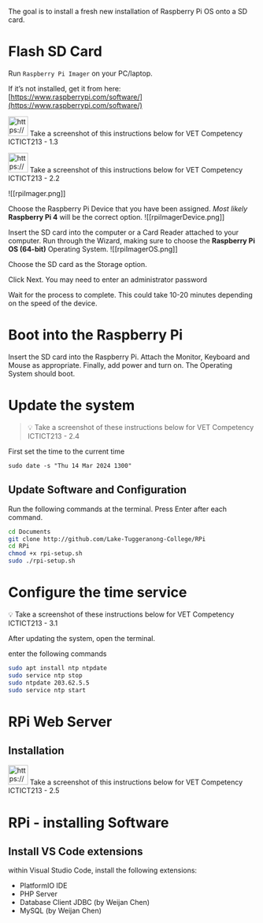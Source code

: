 The goal is to install a fresh new installation of Raspberry Pi OS onto a SD card.
    
# Flash SD Card

Run `Raspberry Pi Imager` on your PC/laptop. 

If it’s not installed, get it from here: [https://www.raspberrypi.com/software/](https://www.raspberrypi.com/software/)


<img src="https://www.notion.so/icons/condense_gray.svg" alt="https://www.notion.so/icons/condense_gray.svg" width="40px" /> Take a screenshot of this instructions below for VET Competency ICTICT213 - 1.3


<img src="https://www.notion.so/icons/condense_gray.svg" alt="https://www.notion.so/icons/condense_gray.svg" width="40px" /> Take a screenshot of this instructions below for VET Competency ICTICT213 - 2.2

![[rpiImager.png]]

Choose the Raspberry Pi Device that you have been assigned. *Most likely* **Raspberry Pi 4** will be the correct option.
![[rpiImagerDevice.png]]


Insert the SD card into the computer or a Card Reader attached to your computer. Run through the Wizard, making sure to choose the **Raspberry Pi OS (64-bit)** Operating System.
![[rpiImagerOS.png]]

Choose the SD card as the Storage option.

Click Next. You may need to enter an administrator password

Wait for the process to complete. This could take 10-20 minutes depending on the speed of the device.

# Boot into the Raspberry Pi

Insert the SD card into the Raspberry Pi. Attach the Monitor, Keyboard and Mouse as appropriate. Finally, add power and turn on. The Operating System should boot.
    
    
# Update the system


>💡 Take a screenshot of these instructions below for VET Competency ICTICT213 - 2.4


First set the time to the current time

`sudo date -s "Thu 14 Mar 2024 1300"`

## **Update Software and Configuration**

Run the following commands at the terminal. Press Enter after each command.

```bash
cd Documents
git clone http://github.com/Lake-Tuggeranong-College/RPi
cd RPi
chmod +x rpi-setup.sh
sudo ./rpi-setup.sh
```

# Configure the time service

💡 Take a screenshot of these instructions below for VET Competency ICTICT213 - 3.1


After updating the system, open the terminal.

enter the following commands

```bash
sudo apt install ntp ntpdate
sudo service ntp stop
sudo ntpdate 203.62.5.5
sudo service ntp start
```
    
    
    
# RPi Web Server

## Installation


<img src="https://www.notion.so/icons/condense_gray.svg" alt="https://www.notion.so/icons/condense_gray.svg" width="40px" /> Take a screenshot of this instructions below for VET Competency ICTICT213 - 2.5


# RPi - installing Software

## Install VS Code extensions

within Visual Studio Code, install the following extensions:

- PlatformIO IDE
- PHP Server
- Database Client JDBC (by Weijan Chen)
- MySQL (by Weijan Chen)
